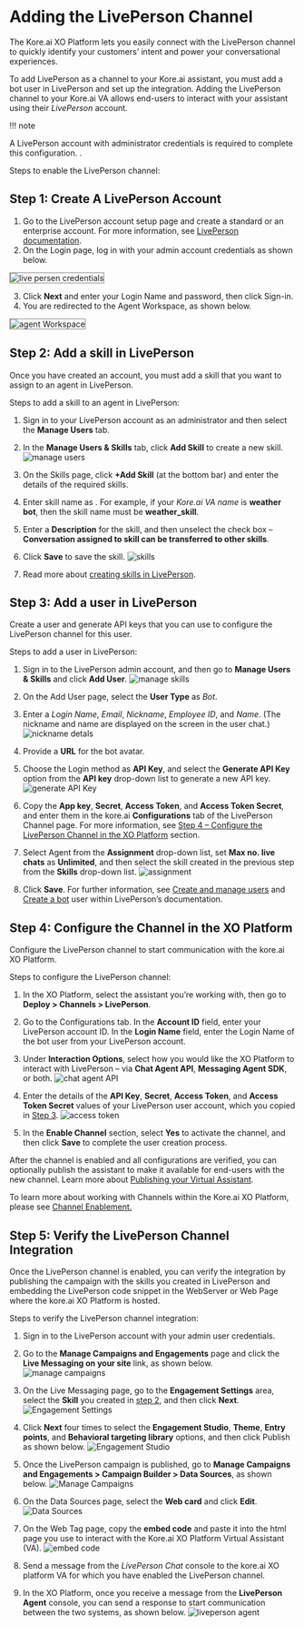 # **Adding the LivePerson Channel**

The Kore.ai XO Platform lets you easily connect with the LivePerson channel to quickly identify your customers’ intent and power your conversational experiences.

To add LivePerson as a channel to your Kore.ai assistant, you must add a bot user in LivePerson and set up the integration. Adding the LivePerson channel to your Kore.ai VA allows end-users to interact with your assistant using their _LivePerson_ account.

!!! note

  A LivePerson account with administrator credentials is required to complete this configuration.
         .

Steps to enable the LivePerson channel:


## Step 1: Create A LivePerson Account


1. Go to the LivePerson account setup page and create a standard or an enterprise account. For more information, see [LivePerson documentation](https://developers.liveperson.com/get-started-with-automation.html#access-the-conversational-ai-applications).
2. On the Login page, log in with your admin account credentials as shown below.
<img src="../images/liveperson_channel1.png" alt="live persen credentials" title="live persen credentials" style="border: 1px solid gray;">

3. Click **Next** and enter your Login Name and password, then click Sign-in.
4. You are redirected to the Agent Workspace, as shown below.
<img src="../images/liveperson_channel2.png" alt="agent Workspace" title="agent Workspace" style="border: 1px solid gray;">


## Step 2: Add a skill in LivePerson

Once you have created an account, you must add a skill that you want to assign to an agent in LivePerson.

Steps to add a skill to an agent in LivePerson:


1. Sign in to your LivePerson account as an administrator and then select the **Manage Users** tab.
2. In the **Manage Users & Skills** tab, click **Add Skill** to create a new skill.
![manage users](./images/liveperson_channel2.png "manage users")

3. On the Skills page, click **+Add Skill** (at the bottom bar) and enter the details of the required skills.
4. Enter skill name as . For example, if your _Kore.ai VA name_ is **weather bot**, then the skill name must be **weather_skill**.
5. Enter a **Description** for the skill, and then unselect the check box – **Conversation assigned to skill can be transferred to other skills**.
6. Click **Save** to save the skill.
![skills](./images/liveperson_channel3.png "image_tooltip")

7. Read more about [creating skills in LivePerson](https://knowledge.liveperson.com/admin-settings-skills-groups-connect-visitors-to-agents-by-skills.html/).


## Step 3: Add a user in LivePerson

Create a user and generate API keys that you can use to configure the LivePerson channel for this user.

Steps to add a user in LivePerson:


1. Sign in to the LivePerson admin account, and then go to **Manage Users & Skills** and click **Add User**.
![manage skills](./images/liveperson_channel4.png "manage skills")

2. On the Add User page, select the **User Type** as _Bot_.
3. Enter a _Login Name_, _Email_, _Nickname_, _Employee ID_, and _Name_. (The nickname and name are displayed on the screen in the user chat.)
![nickname detals](./images/liveperson_channel5.png "nickname setails")

4. Provide a **URL** for the bot avatar.
5. Choose the Login method as **API Key**, and select the **Generate API Key** option from the **API key** drop-down list to generate a new API key.
![generate API Key](./images/liveperson_channel6.png "generate API Key")
6. Copy the **App key**, **Secret**, **Access Token**, and **Access Token Secret**, and enter them in the kore.ai **Configurations** tab of the LivePerson Channel page. For more information, see [Step 4 – Configure the LivePerson Channel in the XO Platform](https://developer.kore.ai/docs/bots/channel-enablement/adding-liveperson-channel/#Step_4_Configure_the_Channel_in_the_XO_Platform) section.
7. Select Agent from the **Assignment** drop-down list, set **Max no. live chats** as **Unlimited**, and then select the skill created in the previous step from the **Skills** drop-down list.
![assignment](./images/liveperson_channel7.png "assignment")
8. Click **Save**. For further information, see [Create and manage users](https://knowledge.liveperson.com/admin-settings-create-and-manage-users.html#Adding%20a%20user) and [Create a bot](https://developers.liveperson.com/tutorials-guides-getting-started-with-bot-building-deploy-the-bot.html#step-11-create-a-bot-user) user within LivePerson’s documentation.


## Step 4: Configure the Channel in the XO Platform

Configure the LivePerson channel to start communication with the kore.ai XO Platform.

Steps to configure the LivePerson channel:



1. In the XO Platform, select the assistant you’re working with, then go to **Deploy > Channels > LivePerson**.
2. Go to the Configurations tab. In the **Account ID** field, enter your LivePerson account ID.
In the **Login Name** field, enter the Login Name of the bot user from your LivePerson account.
3. Under **Interaction Options**, select how you would like the XO Platform to interact with LivePerson – via **Chat Agent API**, **Messaging Agent SDK**, or both.
![chat agent API](./images/liveperson_channel8.png "chat agent API")

4. Enter the details of the **API Key**, **Secret**, **Access Token**, and **Access Token Secret** values of your LivePerson user account, which you copied in [Step 3](https://developer.kore.ai/docs/bots/channel-enablement/adding-liveperson-channel/#Step_3_Add_a_user_in_LivePerson).
![access token](images/liveperson_channel9.png "access token")

5. In the **Enable Channel** section, select **Yes** to activate the channel, and then click **Save** to complete the user creation process.

After the channel is enabled and all configurations are verified, you can optionally publish the assistant to make it available for end-users with the new channel. Learn more about [Publishing your Virtual Assistant](https://developer.kore.ai/docs/bots/publish/publishing-bot/).

To learn more about working with Channels within the Kore.ai XO Platform, please see [Channel Enablement.](https://developer.kore.ai/docs/bots/channel-enablement/adding-channels-to-your-bot/)


## Step 5: Verify the LivePerson Channel Integration

Once the LivePerson channel is enabled, you can verify the integration by publishing the campaign with the skills you created in LivePerson and embedding the LivePerson code snippet in the WebServer or Web Page where the kore.ai XO Platform is hosted.

Steps to verify the LivePerson channel integration:


1. Sign in to the LivePerson account with your admin user credentials.
2. Go to the **Manage Campaigns and Engagements** page and click the **Live Messaging on your site** link, as shown below.
![manage campaigns](./images/liveperson_channel10.png "managee campaigns")

3. On the Live Messaging page, go to the **Engagement Settings** area, select the **Skill** you created in [step 2](https://developer.kore.ai/docs/bots/channel-enablement/adding-liveperson-channel/#Step_2_Add_a_skill_in_LivePerson), and then click **Next**.
![Engagement Settings](./images/liveperson_channel11.png "Engagement Settings")

4. Click **Next** four times to select the **Engagement Studio**, **Theme**, **Entry points**, and **Behavioral targeting library** options, and then click Publish as shown below.
![Engagement Studio](./images/liveperson_channel12.png "Engagement Studio")

5. Once the LivePerson campaign is published, go to **Manage Campaigns and Engagements > Campaign Builder > Data Sources**, as shown below.
![Manage Campaigns](./images/liveperson_channel13.png "Manage Campaigns")
6. On the Data Sources page, select the **Web card** and click **Edit**.
![Data Sources](./images/liveperson_channel14.png "Data Sources")
7. On the Web Tag page, copy the **embed code** and paste it into the html page you use to interact with the Kore.ai XO Platform Virtual Assistant (VA).
![embed code](./images/liveperson_channel15.png "embed code")
8. Send a message from the _LivePerson Chat_ console to the kore.ai XO platform VA for which you have enabled the LivePerson channel.
9. In the XO Platform, once you receive a message from the **LivePerson Agent** console, you can send a response to start communication between the two systems, as shown below.
![liveperson agent](./images/liveperson_channel16.png "liveperson agent")
